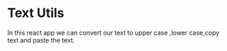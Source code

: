 # Text Utils
 In this react app we can convert our text to upper case ,lower case,copy text and paste the text.
